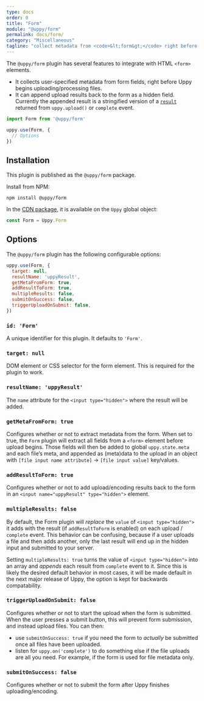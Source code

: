 ```yaml
---
type: docs
order: 0
title: "Form"
module: "@uppy/form"
permalink: docs/form/
category: "Miscellaneous"
tagline: "collect metadata from <code>&lt;form&gt;</code> right before the Uppy upload, then optionally append results back to the form"
---
```


The `@uppy/form` plugin has several features to integrate with HTML `<form>` elements.

- It collects user-specified metadata from form fields, right before Uppy begins uploading/processing files.
- It can append upload results back to the form as a hidden field. Currently the appended result is a stringified version of a [`result`](/docs/uppy/#uppy-upload) returned from `uppy.upload()` or `complete` event.

```js
import Form from '@uppy/form'

uppy.use(Form, {
  // Options
})
```

## Installation

This plugin is published as the `@uppy/form` package.

Install from NPM:

```shell
npm install @uppy/form
```

In the [CDN package](/docs/#With-a-script-tag), it is available on the `Uppy` global object:

```js
const Form = Uppy.Form
```

## Options

The `@uppy/form` plugin has the following configurable options:

```js
uppy.use(Form, {
  target: null,
  resultName: 'uppyResult',
  getMetaFromForm: true,
  addResultToForm: true,
  multipleResults: false,
  submitOnSuccess: false,
  triggerUploadOnSubmit: false,
})
```

### `id: 'Form'`

A unique identifier for this plugin. It defaults to `'Form'`.

### `target: null`

DOM element or CSS selector for the form element. This is required for the plugin to work.

### `resultName: 'uppyResult'`

The `name` attribute for the `<input type="hidden">` where the result will be added.

### `getMetaFromForm: true`

Configures whether or not to extract metadata from the form. When set to true, the `Form` plugin will extract all fields from a `<form>` element before upload begins. Those fields will then be added to global `uppy.state.meta` and each file’s meta, and appended as (meta)data to the upload in an object with `[file input name attribute]` -> `[file input value]` key/values.

### `addResultToForm: true`

Configures whether or not to add upload/encoding results back to the form in an `<input name="uppyResult" type="hidden">` element.

### `multipleResults: false`

By default, the Form plugin will _replace_ the `value` of `<input type="hidden">` it adds with the result (if `addResultToForm` is enabled) on each upload / `complete` event. This behavior can be confusing, because if a user uploads a file and then adds another, only the last result will end up in the hidden input and submitted to your server.

Setting `multipleResults: true` turns the value of `<input type="hidden">` into an array and _appends_ each result from `complete` event to it. Since this is likely the desired default behavior in most cases, it will be made default in the next major release of Uppy, the option is kept for backwards compatability.

### `triggerUploadOnSubmit: false`

Configures whether or not to start the upload when the form is submitted. When the user presses a submit button, this will prevent form submission, and instead upload files. You can then:

- use `submitOnSuccess: true` if you need the form to _actually_ be submitted once all files have been uploaded.
- listen for `uppy.on('complete')` to do something else if the file uploads are all you need. For example, if the form is used for file metadata only.

### `submitOnSuccess: false`

Configures whether or not to submit the form after Uppy finishes uploading/encoding.
